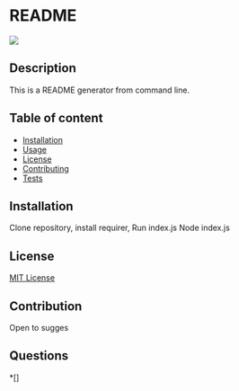 # README
  <img src="https://img.shields.io/badge/LICENSE-MIT-blue.svg"> 


 ## Description
  This is a README generator from command line.

 ## Table of content
  

  * [Installation](#installation)
  * [Usage](#usage)
  * [License](#license)
  * [Contributing](#contributing)
  * [Tests](#tests)

 ## Installation 


 Clone repository, install requirer, Run index.js Node index.js

 ## License 

  [MIT License]()

  ## Contribution 

  Open to sugges

  ## Questions
  *[]


